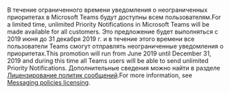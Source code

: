 <span data-ttu-id="15040-101">В течение ограниченного времени уведомления о неограниченных приоритетах в Microsoft Teams будут доступны всем пользователям.</span><span class="sxs-lookup"><span data-stu-id="15040-101">For a limited time, unlimited Priority Notifications in Microsoft Teams will be made available for all customers.</span></span> <span data-ttu-id="15040-102">Это предложение будет выполняться с 2019 июня до 31 декабря 2019 г. и в течение этого времени все пользователи Teams смогут отправлять неограниченные уведомления о приоритетах.</span><span class="sxs-lookup"><span data-stu-id="15040-102">This promotion will run from June 2019 until December 31, 2019 and during this time all Teams users will be able to send unlimited Priority Notifications.</span></span> <span data-ttu-id="15040-103">Дополнительные сведения можно найти в разделе [Лицензирование политик сообщений](../teams-add-on-licensing/pri-message.md).</span><span class="sxs-lookup"><span data-stu-id="15040-103">For more information, see [Messaging policies licensing](../teams-add-on-licensing/pri-message.md).</span></span> 